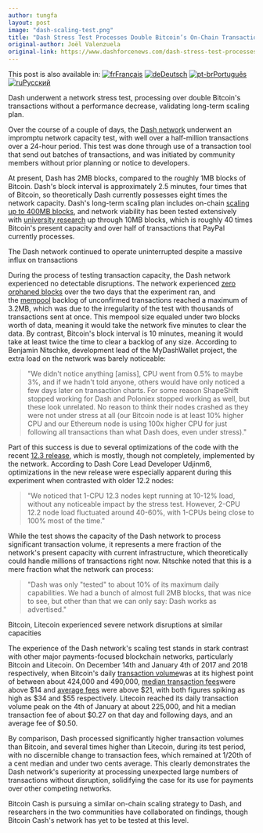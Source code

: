 ```yaml
---
author: tungfa
layout: post
image: "dash-scaling-test.png"
title: "Dash Stress Test Processes Double Bitcoin’s On-Chain Transactions Without Issue"
original-author: Joël Valenzuela
original-link: https://www.dashforcenews.com/dash-stress-test-processes-double-bitcoins-on-chain-transactions-without-issue/
---
```




This post is also available in: [![fr](https://www.dashforcenews.com/wp-content/plugins/sitepress-multilingual-cms/res/flags/fr.png "Français")Français](https://www.dashforcenews.com/fr/le-stress-test-de-dash-a-montre-quil-peut-effectuer-deux-fois-plus-de-transactions-que-bitcoin-sans-aucun-probleme/) [![de](https://www.dashforcenews.com/wp-content/plugins/sitepress-multilingual-cms/res/flags/de.png "Deutsch")Deutsch](https://www.dashforcenews.com/de/dash-erreicht-wahrend-eines-testes-doppelt-so-viele-transaktionen-wie-bitcoin/) [![pt-br](https://www.dashforcenews.com/wp-content/plugins/sitepress-multilingual-cms/res/flags/pt-br.png "Português")Português](https://www.dashforcenews.com/pt-br/teste-de-stress-na-dash-processa-o-dobro-das-transacoes-on-chain-do-bitcoin-sem-problemas/) [![ru](https://www.dashforcenews.com/wp-content/plugins/sitepress-multilingual-cms/res/flags/ru.png "Русский")Русский](https://www.dashforcenews.com/ru/%d1%81%d1%82%d1%80%d0%b5%d1%81%d1%81-%d1%82%d0%b5%d1%81%d1%82-dash-%d0%bf%d0%be%d0%ba%d0%b0%d0%b7%d0%b0%d0%bb-%d1%87%d1%82%d0%be-%d0%be%d0%bd-%d0%b1%d0%b5%d0%b7%d0%be-%d0%b2%d1%81%d1%8f%d0%ba%d0%b8/)

Dash underwent a network stress test, processing over double Bitcoin's transactions without a performance decrease, validating long-term scaling plan.

Over the course of a couple of days, the [Dash network](https://bitinfocharts.com/dash/) underwent an impromptu network capacity test, with well over a half-million transactions over a 24-hour period. This test was done through use of a transaction tool that send out batches of transactions, and was initiated by community members without prior planning or notice to developers.

At present, Dash has 2MB blocks, compared to the roughly 1MB blocks of Bitcoin. Dash's block interval is approximately 2.5 minutes, four times that of Bitcoin, so theoretically Dash currently possesses eight times the network capacity. Dash's long-term scaling plan includes on-chain [scaling up to 400MB blocks](https://hackernoon.com/hong-kong-research-and-planning-4206e065aa9c), and network viability has been tested extensively with [university research](https://www.dashforcenews.com/new-asu-blockchain-lab-research-shows-dash-can-easily-scale-near-paypal-levels/) up through 10MB blocks, which is roughly 40 times Bitcoin's present capacity and over half of transactions that PayPal currently processes.

The Dash network continued to operate uninterrupted despite a massive influx on transactions

During the process of testing transaction capacity, the Dash network experienced no detectable disruptions. The network experienced [zero orphaned blocks](https://chainz.cryptoid.info/dash/orphans.dws) over the two days that the experiment ran, and the [mempool](http://dash.mempool.mininghosting.nl/queue/#2d) backlog of unconfirmed transactions reached a maximum of 3.2MB, which was due to the irregularity of the test with thousands of transactions sent at once. This mempool size equaled under two blocks worth of data, meaning it would take the network five minutes to clear the data. By contrast, Bitcoin's block interval is 10 minutes, meaning it would take at least twice the time to clear a backlog of any size. According to Benjamin Nitschke, development lead of the MyDashWallet project, the extra load on the network was barely noticeable:

> "We didn't notice anything [amiss], CPU went from 0.5% to maybe 3%, and if we hadn't told anyone, others would have only noticed a few days later on transaction charts. For some reason ShapeShift stopped working for Dash and Poloniex stopped working as well, but these look unrelated. No reason to think their nodes crashed as they were not under stress at all (our Bitcoin node is at least 10% higher CPU and our Ethereum node is using 100x higher CPU for just following all transactions than what Dash does, even under stress)."

Part of this success is due to several optimizations of the code with the recent [12.3 release](https://www.dashforcenews.com/dash-releases-v12-3-bringing-network-improvements-and-foundations-for-evolution/), which is mostly, though not completely, implemented by the network. According to Dash Core Lead Developer Udjinm6, optimizations in the new release were especially apparent during this experiment when contrasted with older 12.2 nodes:

> "We noticed that 1-CPU 12.3 nodes kept running at 10-12% load, without any noticeable impact by the stress test. However, 2-CPU 12.2 node load fluctuated around 40-60%, with 1-CPUs being close to 100% most of the time."

While the test shows the capacity of the Dash network to process significant transaction volume, it represents a mere fraction of the network's present capacity with current infrastructure, which theoretically could handle millions of transactions right now. Nitschke noted that this is a mere fraction what the network can process:

> "Dash was only "tested" to about 10% of its maximum daily capabilities. We had a bunch of almost full 2MB blocks, that was nice to see, but other than that we can only say: Dash works as advertised."

Bitcoin, Litecoin experienced severe network disruptions at similar capacities

The experience of the Dash network's scaling test stands in stark contrast with other major payments-focused blockchain networks, particularly Bitcoin and Litecoin. On December 14th and January 4th of 2017 and 2018 respectively, when Bitcoin's daily [transaction volume](https://bitinfocharts.com/comparison/median_transaction_fee-btc-eth-bch-ltc-dash.html#1y)was at its highest point of between about 424,000 and 490,000, [median transaction fees](https://bitinfocharts.com/comparison/median_transaction_fee-btc-eth-bch-ltc-dash.html#1y)were above $14 and [average fees](https://bitinfocharts.com/comparison/transactionfees-btc-eth-bch-ltc-dash-xmr.html#1y) were above $21, with both figures spiking as high as $34 and $55 respectively. Litecoin reached its daily transaction volume peak on the 4th of January at about 225,000, and hit a median transaction fee of about $0.27 on that day and following days, and an average fee of $0.50.

By comparison, Dash processed significantly higher transaction volumes than Bitcoin, and several times higher than Litecoin, during its test period, with no discernible change to transaction fees, which remained at 1/20th of a cent median and under two cents average. This clearly demonstrates the Dash network's superiority at processing unexpected large numbers of transactions without disruption, solidifying the case for its use for payments over other competing networks.

Bitcoin Cash is pursuing a similar on-chain scaling strategy to Dash, and researchers in the two communities have collaborated on findings, though Bitcoin Cash's network has yet to be tested at this level.
